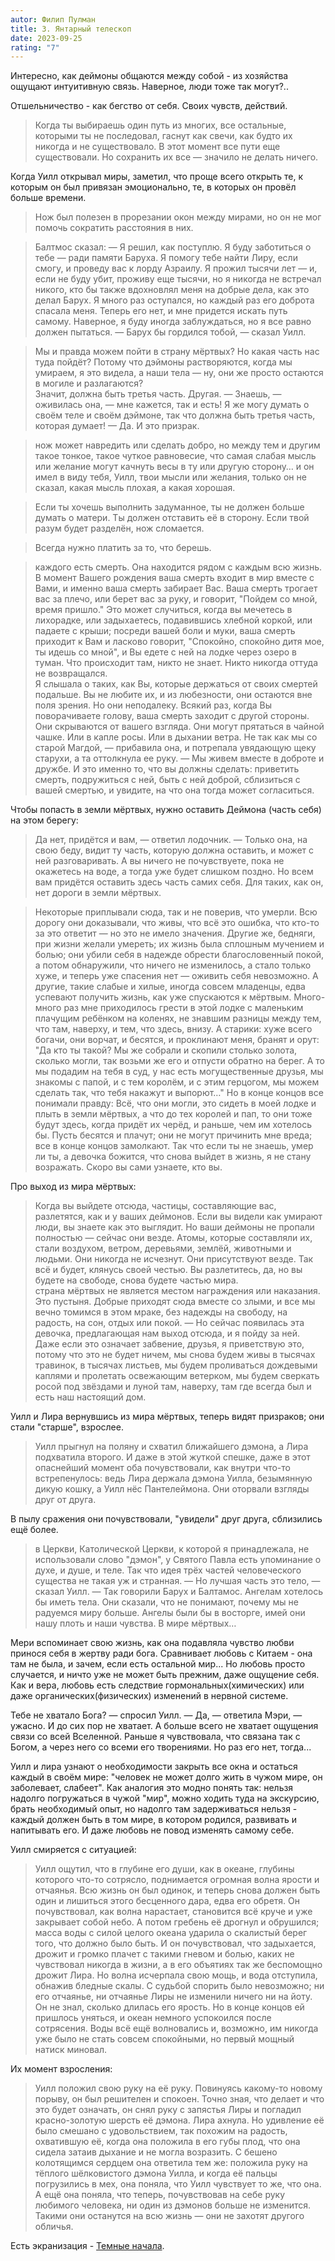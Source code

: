 ```yaml
---
autor: Филип Пулман
title: 3. Янтарный телескоп
date: 2023-09-25
rating: "7"
---
```

Интересно, как деймоны общаются между собой - из хозяйства ощущают интуитивную связь. Наверное, люди тоже так могут?..

Отшельничество - как бегство от себя. Своих чувств, действий.

>Когда ты выбираешь один путь из многих, все остальные, которыми ты не последовал, гаснут как свечи, как будто их никогда и не существовало. В этот момент все пути еще существовали. Но сохранить их все — значило не делать ничего.

Когда Уилл открывал миры, заметил, что проще всего открыть те, к которым он был привязан эмоционально, те, в которых он провёл больше времени.

>Нож был полезен в прорезании окон между мирами, но он не мог помочь сократить расстояния в них.

>Балтмос сказал: — Я решил, как поступлю. Я буду заботиться о тебе — ради памяти Баруха. Я помогу тебе найти Лиру, если смогу, и проведу вас к лорду Азраилу. Я прожил тысячи лет — и, если не буду убит, проживу еще тысячи, но я никогда не встречал никого, кто бы также вдохновлял меня на добрые дела, как это делал Барух. Я много раз оступался, но каждый раз его доброта спасала меня. Теперь его нет, и мне придется искать путь самому. Наверное, я буду иногда заблуждаться, но я все равно должен пытаться. — Барух бы гордился тобой, — сказал Уилл. 

>Мы и правда можем пойти в страну мёртвых? Но какая часть нас туда пойдёт? Потому что дэймоны растворяются, когда мы умираем, я это видела, а наши тела — ну, они же просто остаются в могиле и разлагаются?  
>Значит, должна быть третья часть. Другая. — Знаешь, — оживилась она, — мне кажется, так и есть! Я же могу думать о своём теле и своём дэймоне, так что должна быть третья часть, которая думает! — Да. И это призрак.

>нож может навредить или сделать добро, но между тем и другим такое тонкое, такое чуткое равновесие, что самая слабая мысль или желание могут качнуть весы в ту или другую сторону… и он имел в виду тебя, Уилл, твои мысли или желания, только он не сказал, какая мысль плохая, а какая хорошая.

>Если ты хочешь выполнить задуманное, ты не должен больше думать о матери. Ты должен отставить её в сторону. Если твой разум будет разделён, нож сломается.

>Всегда нужно платить за то, что берешь.

>каждого есть смерть. Она находится рядом с каждым всю жизнь. В момент Вашего рождения ваша смерть входит в мир вместе с Вами, и именно ваша смерть забирает Вас. Ваша смерть трогает вас за плечо, или берет вас за руку, и говорит, "Пойдем со мной, время пришло." Это может случиться, когда вы мечетесь в лихорадке, или задыхаетесь, подавившись хлебной коркой, или падаете с крыши; посреди вашей боли и муки, ваша смерть приходит к Вам и ласково говорит, "Спокойно, спокойно дитя мое, ты идешь со мной", и Вы едете с ней на лодке через озеро в туман. Что происходит там, никто не знает. Никто никогда оттуда не возвращался.  
>Я слышала о таких, как Вы, которые держаться от своих смертей подальше. Вы не любите их, и из любезности, они остаются вне поля зрения. Но они неподалеку. Всякий раз, когда Вы поворачиваете голову, ваша смерть заходит с другой стороны. Они скрываются от вашего взгляда. Они могут прятаться в чайной чашке. Или в капле росы. Или в дыхании ветра. Не так как мы со старой Магдой, — прибавила она, и потрепала увядающую щеку старухи, а та оттолкнула ее руку. — Мы живем вместе в доброте и дружбе. И это именно то, что вы должны сделать: приветить смерть, подружиться с ней, быть с ней доброй, сблизиться с вашей смертью, и увидите, на что она тогда может согласиться.

Чтобы попасть в земли мёртвых, нужно оставить Деймона (часть себя) на этом берегу:
>Да нет, придётся и вам, — ответил лодочник. — Только она, на свою беду, видит ту часть, которую должна оставить, и может с ней разговаривать. А вы ничего не почувствуете, пока не окажетесь на воде, а тогда уже будет слишком поздно. Но всем вам придётся оставить здесь часть самих себя. Для таких, как он, нет дороги в земли мёртвых.

>Некоторые приплывали сюда, так и не поверив, что умерли. Всю дорогу они доказывали, что живы, что всё это ошибка, что кто-то за это ответит — но это не имело значения. Другие же, бедняги, при жизни желали умереть; их жизнь была сплошным мучением и болью; они убили себя в надежде обрести благословенный покой, а потом обнаружили, что ничего не изменилось, а стало только хуже, и теперь уже спасения нет — оживить себя невозможно. А другие, такие слабые и хилые, иногда совсем младенцы, едва успевают получить жизнь, как уже спускаются к мёртвым. Много-много раз мне приходилось грести в этой лодке с маленьким плачущим ребёнком на коленях, не знавшим разницы между тем, что там, наверху, и тем, что здесь, внизу. А старики: хуже всего богачи, они ворчат, и бесятся, и проклинают меня, бранят и орут: "Да кто ты такой? Мы же собрали и скопили столько золота, сколько могли, так возьми же его и отпусти обратно на берег. А то мы подадим на тебя в суд, у нас есть могущественные друзья, мы знакомы с папой, и с тем королём, и с этим герцогом, мы можем сделать так, что тебя накажут и выпорют…" Но в конце концов все понимали правду: Всё, что они могли, это сидеть в моей лодке и плыть в земли мёртвых, а что до тех королей и пап, то они тоже будут здесь, когда придёт их черёд, и раньше, чем им хотелось бы. Пусть бесятся и плачут; они не могут причинить мне вреда; все в конце концов замолкают. Так что если ты не знаешь, умер ли ты, а девочка божится, что снова выйдет в жизнь, я не стану возражать. Скоро вы сами узнаете, кто вы.

Про выход из мира мёртвых:
>Когда вы выйдете отсюда, частицы, составляющие вас, разлетятся, как и у ваших деймонов. Если вы видели как умирают люди, вы знаете как это выглядит. Но ваши деймоны не пропали полностью — сейчас они везде. Атомы, которые составляли их, стали воздухом, ветром, деревьями, землёй, животными и людьми. Они никогда не исчезнут. Они присутствуют везде. Так всё и будет, клянусь своей честью. Вы разлетитесь, да, но вы будете на свободе, снова будете частью мира.  
>страна мёртвых не является местом награждения или наказания. Это пустыня. Добрые приходят сюда вместе со злыми, и все мы вечно томимся в этом мраке, без надежды на свободу, на радость, на сон, отдых или покой. — Но сейчас появилась эта девочка, предлагающая нам выход отсюда, и я пойду за ней. Даже если это означает забвение, друзья, я приветствую это, потому что это не будет ничем, мы снова будем живы в тысячах травинок, в тысячах листьев, мы будем проливаться дождевыми каплями и пролетать освежающим ветерком, мы будем сверкать росой под звёздами и луной там, наверху, там где всегда был и есть наш настоящий дом. 

Уилл и Лира вернувшись из мира мёртвых, теперь видят призраков; они стали "старше", взрослее.

>Уилл прыгнул на поляну и схватил ближайшего дэмона, а Лира подхватила второго. И даже в этой жуткой спешке, даже в этот опаснейший момент оба почувствовали, как внутри что-то встрепенулось: ведь Лира держала дэмона Уилла, безымянную дикую кошку, а Уилл нёс Пантелеймона. Они оторвали взгляды друг от друга.

В пылу сражения они почувствовали, "увидели" друг друга, сблизились ещё более.

>в Церкви, Католической Церкви, к которой я принадлежала, не использовали слово "дэмон", у Святого Павла есть упоминание о духе, и душе, и теле. Так что идея трёх частей человеческого существа не такая уж и странная. — Но лучшая часть это тело, — сказал Уилл. — Так говорили Барух и Балтамос. Ангелам хотелось бы иметь тела. Они сказали, что не понимают, почему мы не радуемся миру больше. Ангелы были бы в восторге, имей они нашу плоть и наши чувства. В мире мёртвых…

Мери вспоминает свою жизнь, как она подавляла чувство любви принося себя в жертву ради бога. Сравнивает любовь с Китаем - она там не была, и зачем, если есть остальной мир... Но любовь просто случается, и ничто уже не может быть прежним, даже ощущение себя. Как и вера, любовь есть следствие гормональных(химических) или даже органических(физических) изменений в нервной системе.

Тебе не хватало Бога? — спросил Уилл. — Да, — ответила Мэри, — ужасно. И до сих пор не хватает. А больше всего не хватает ощущения связи со всей Вселенной. Раньше я чувствовала, что связана так с Богом, а через него со всеми его творениями. Но раз его нет, тогда...

Уилл и лира узнают о необходимости закрыть все окна и остаться каждый в своём мире: "человек не может долго жить в чужом мире, он заболевает, слабеет". Как аналогия это модно понять так: нельзя надолго погружаться в чужой "мир", можно ходить туда на экскурсию, брать необходимый опыт, но надолго там задерживаться нельзя - каждый должен быть в том мире, в котором родился, развивать и напитывать его. И даже любовь не повод изменять самому себе.

Уилл смиряется с ситуацией:
>Уилл ощутил, что в глубине его души, как в океане, глубины которого что-то сотрясло, поднимается огромная волна ярости и отчаянья. Всю жизнь он был одинок, и теперь снова должен быть один и лишиться этого бесценного дара, едва его обретя. Он почувствовал, как волна нарастает, становится всё круче и уже закрывает собой небо. А потом гребень её дрогнул и обрушился; масса воды с силой целого океана ударила о скалистый берег того, что должно было быть. И он почувствовал, что задыхается, дрожит и громко плачет с такими гневом и болью, каких не чувствовал никогда в жизни, а в его объятиях так же беспомощно дрожит Лира. Но волна исчерпала свою мощь, и вода отступила, обнажив бледные скалы. С судьбой спорить было невозможно; ни его отчаянье, ни отчаянье Лиры не изменили ничего ни на йоту. Он не знал, сколько длилась его ярость. Но в конце концов ей пришлось уняться, и океан немного успокоился после сотрясения. Воды всё ещё волновались и, возможно, им никогда уже было не стать совсем спокойными, но первый мощный натиск миновал.

Их момент взросления:
>Уилл положил свою руку на её руку. Повинуясь какому-то новому порыву, он был решителен и спокоен. Точно зная, что делает и что это будет означать, он снял руку с запястья Лиры и погладил красно-золотую шерсть её дэмона. Лира ахнула. Но удивление её было смешано с удовольствием, так похожим на радость, охватившую её, когда она положила в его губы плод, что она сидела затаив дыхание и не могла возразить. С бешено колотящимся сердцем она ответила тем же: положила руку на тёплого шёлковистого дэмона Уилла, и когда её пальцы погрузились в мех, она поняла, что Уилл чувствует то же, что она. А ещё она поняла, что теперь, почувствовав на себе руку любимого человека, ни один из дэмонов больше не изменится. Такими они останутся на всю жизнь — они не захотят другого обличья.

Есть экранизация - [Темные начала](Кино/Темные%20начала.md).